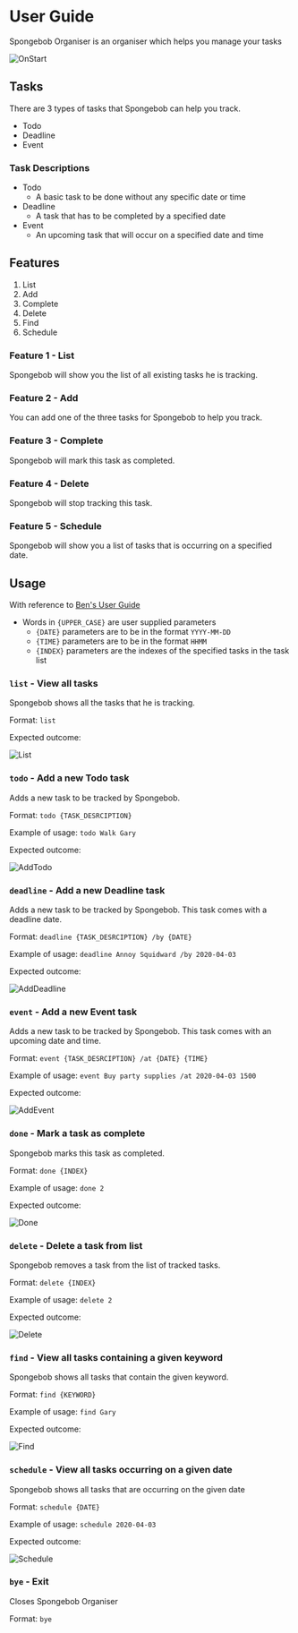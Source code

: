 # User Guide
Spongebob Organiser is an organiser which helps you manage your tasks

![OnStart](./Ui.png)

## Tasks 
There are 3 types of tasks that Spongebob can help you track.
* Todo
* Deadline
* Event

### Task Descriptions
* Todo
  * A basic task to be done without any specific date or time
* Deadline
  * A task that has to be completed by a specified date
* Event
  * An upcoming task that will occur on a specified date and time

## Features
1. List
1. Add
1. Complete
1. Delete
1. Find
1. Schedule

### Feature 1 - List
Spongebob will show you the list of all existing tasks he is tracking.

### Feature 2 - Add
You can add one of the three tasks for Spongebob to help you track.

### Feature 3 - Complete
Spongebob will mark this task as completed.

### Feature 4 - Delete
Spongebob will stop tracking this task.

### Feature 5 - Schedule
Spongebob will show you a list of tasks that is occurring on a specified date.

## Usage
With reference to [Ben's User Guide](https://github.com/chanckben/duke/tree/master/docs)
* Words in `{UPPER_CASE}` are user supplied parameters
  * `{DATE}` parameters are to be in the format `YYYY-MM-DD`
  * `{TIME}` parameters are to be in the format `HHMM`
  * `{INDEX}` parameters are the indexes of the specified tasks in the task list
  
### `list` - View all tasks

Spongebob shows all the tasks that he is tracking.

Format: `list`

Expected outcome:

![List](./images/list.png)

### `todo` - Add a new Todo task

Adds a new task to be tracked by Spongebob.

Format: `todo {TASK_DESRCIPTION}`

Example of usage: `todo Walk Gary`

Expected outcome: 

![AddTodo](./images/todo.png)

### `deadline` - Add a new Deadline task

Adds a new task to be tracked by Spongebob. This task comes with a deadline date.

Format: `deadline {TASK_DESRCIPTION} /by {DATE}`

Example of usage: `deadline Annoy Squidward /by 2020-04-03`

Expected outcome:

![AddDeadline](./images/deadline.png)

### `event` - Add a new Event task

Adds a new task to be tracked by Spongebob. This task comes with an upcoming date and time.

Format: `event {TASK_DESRCIPTION} /at {DATE} {TIME}`

Example of usage: `event Buy party supplies /at 2020-04-03 1500`

Expected outcome:

![AddEvent](./images/event.png)

### `done` - Mark a task as complete

Spongebob marks this task as completed.

Format: `done {INDEX}`

Example of usage: `done 2`

Expected outcome:

![Done](./images/done.png)

### `delete` - Delete a task from list

Spongebob removes a task from the list of tracked tasks.

Format: `delete {INDEX}`

Example of usage: `delete 2`

Expected outcome:

![Delete](./images/delete.png)

### `find` - View all tasks containing a given keyword

Spongebob shows all tasks that contain the given keyword.

Format: `find {KEYWORD}`

Example of usage: `find Gary`

Expected outcome:

![Find](./images/find.png)

### `schedule` - View all tasks occurring on a given date

Spongebob shows all tasks that are occurring on the given date

Format: `schedule {DATE}`

Example of usage: `schedule 2020-04-03`

Expected outcome:

![Schedule](./images/schedule.png)

### `bye` - Exit 

Closes Spongebob Organiser

Format: `bye`